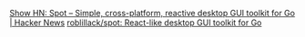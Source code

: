 
[Show HN: Spot – Simple, cross-platform, reactive desktop GUI toolkit for Go | Hacker News](https://news.ycombinator.com/item?id=40469592)
[roblillack/spot: React-like desktop GUI toolkit for Go](https://github.com/roblillack/spot)
